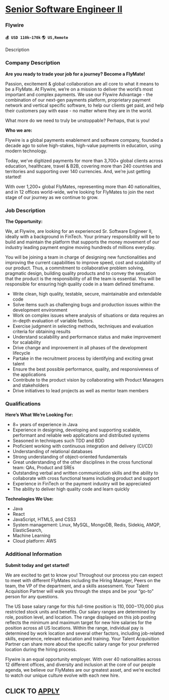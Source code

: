 # [Senior Software Engineer II](https://www.remotewlb.com/apply/senior-software-engineer-ii-89133)  
### Flywire  
#### `💰 USD 110k~170k` `🌎 US,Remote`  

Description

### Company Description

 **Are you ready to trade your job for a journey? Become a FlyMate!**  
  
Passion, excitement & global collaboration are all core to what it means to be a FlyMate. At Flywire, we’re on a mission to deliver the world’s most important and complex payments. We use our Flywire Advantage - the combination of our next-gen payments platform, proprietary payment network and vertical specific software, to help our clients get paid, and help their customers pay with ease - no matter where they are in the world.  
  
What more do we need to truly be unstoppable? Perhaps, that is you!

  
**Who we are:**

Flywire is a global payments enablement and software company, founded a decade ago to solve high-stakes, high-value payments in education, using modern technology.

Today, we’ve digitized payments for more than 3,700+ global clients across education, healthcare, travel & B2B, covering more than 240 countries and territories and supporting over 140 currencies. And, we’re just getting started!

With over 1,200+ global FlyMates, representing more than 40 nationalities, and in 12 offices world-wide, we’re looking for FlyMates to join the next stage of our journey as we continue to grow.

### Job Description

 **The Opportunity:**

We, at Flywire, are looking for an experienced Sr. Software Engineer II, ideally with a background in FinTech. Your primary responsibility will be to build and maintain the platform that supports the money movement of our industry leading payment engine moving hundreds of millions everyday.

You will be joining a team in charge of designing new functionalities and improving the current capabilities to improve speed, cost and scalability of our product. Thus, a commitment to collaborative problem solving, pragmatic design, building quality products and to convey the sensation that the product is the responsibility of all the team is essential. You will be responsible for ensuring high quality code in a team defined timeframe.

  * Write clean, high quality, testable, secure, maintainable and extendable code
  * Solve items such as challenging bugs and production issues within the development environment
  * Work on complex issues where analysis of situations or data requires an in-depth evaluation of variable factors.
  * Exercise judgment in selecting methods, techniques and evaluation criteria for obtaining results
  * Understand scalability and performance status and make improvement for scalability
  * Drive change and improvement in all phases of the development lifecycle
  * Partake in the recruitment process by identifying and exciting great talent
  * Ensure the best possible performance, quality, and responsiveness of the applications
  * Contribute to the product vision by collaborating with Product Managers and stakeholders
  * Drive initiatives to lead projects as well as mentor team members

### Qualifications

 **Here’s What We’re Looking For:**

  * 8+ years of experience in Java
  * Experience in designing, developing and supporting scalable, performant and reliable web applications and distributed systems
  * Seasoned in techniques such TDD and BDD
  * Proficient working with continuous integration and delivery (CI/CD)
  * Understanding of relational databases 
  * Strong understanding of object-oriented fundamentals
  * Great understanding of the other disciplines in the cross functional team: QAs, Product and SREs
  * Outstanding verbal and written communication skills and the ability to collaborate with cross functional teams including product and support 
  * Experience in FinTech or the payment industry will be appreciated
  * The ability to deliver high quality code and learn quickly

 **Technologies We Use:**

  * Java 
  * React
  * JavaScript, HTML5, and CSS3 
  * System management: Linux, MySQL, MongoDB, Redis, Sidekiq, AMQP, ElasticSearch,
  * Machine Learning
  * Cloud platform: AWS

### Additional Information

 **Submit today and get started!**

We are excited to get to know you! Throughout our process you can expect to meet with different FlyMates including the Hiring Manager, Peers on the team, the VP of the department, and a skills assessment. Your Talent Acquisition Partner will walk you through the steps and be your “go-to” person for any questions.  
  
The US base salary range for this full-time position is $110,000-$170,000 plus restricted stock units and benefits. Our salary ranges are determined by role, position level, and location. The range displayed on this job posting reflects the minimum and maximum target for new hire salaries for the position across all US locations. Within the range, individual pay is determined by work location and several other factors, including job-related skills, experience, relevant education and training. Your Talent Acquisition Partner can share more about the specific salary range for your preferred location during the hiring process.

Flywire is an equal opportunity employer. With over 40 nationalities across 12 different offices, and diversity and inclusion at the core of our people agenda, we believe our FlyMates are our greatest asset, and we’re excited to watch our unique culture evolve with each new hire.

  
## CLICK TO [APPLY](https://www.remotewlb.com/apply/senior-software-engineer-ii-89133)

